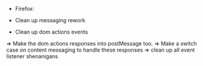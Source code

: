 - Firefox:

- Clean up messaging rework
- Clean up dom actions events

=> Make the dom actions responses into postMessage too.
 => Make a switch case on content messaging to handle these responses
   => clean up all event listener shenanigans
